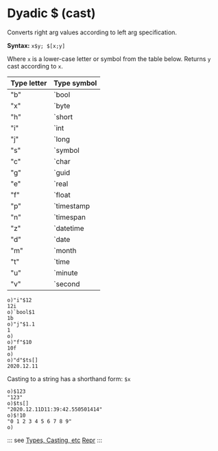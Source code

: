 # Dyadic $ (cast)

Converts right arg values according to left arg specification.

**Syntax:** ```x$y; $[x;y]```

Where `x` is a lower-case letter or symbol from the table below. Returns `y` cast according to `x`.

| Type letter | Type symbol |
| --- | --- |
| "b" | `bool |
| "x" | `byte |
| "h" | `short |
| "i" | `int |
| "j" | `long |
| "s" | `symbol |
| "c" | `char |
| "g" | `guid |
| "e" | `real |
| "f" | `float |
| "p" | `timestamp |
| "n" | `timespan |
| "z" | `datetime |
| "d" | `date |
| "m" | `month |
| "t" | `time |
| "u" | `minute |
| "v" | `second |

```o
o)"i"$12
12i
o)`bool$1
1b
o)"j"$1.1
1
o)
o)"f"$10
10f
o)
o)"d"$ts[]
2020.12.11
```

Casting to a string has a shorthand form: ``$x``

```
o)$123
"123"
o)$ts[]
"2020.12.11D11:39:42.550501414"
o)$!10
"0 1 2 3 4 5 6 7 8 9"
o)
```

::: see
[Types, Casting, etc](/reference/types/types.md)
[Repr](/verbs/casts/repr.md)
:::
